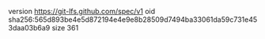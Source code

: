 version https://git-lfs.github.com/spec/v1
oid sha256:565d893be4e5d872194e4e9e8b28509d7494ba33061da59c731e453daa03b6a9
size 361
